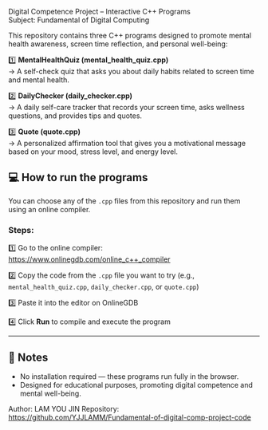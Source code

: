 Digital Competence Project – Interactive C++ Programs  
Subject: Fundamental of Digital Computing  

This repository contains three C++ programs designed to promote mental health awareness, screen time reflection, and personal well-being:  

1️⃣ **MentalHealthQuiz (mental_health_quiz.cpp)**  
    → A self-check quiz that asks you about daily habits related to screen time and mental health.  

2️⃣ **DailyChecker (daily_checker.cpp)**  
    → A daily self-care tracker that records your screen time, asks wellness questions, and provides tips and quotes.  

3️⃣ **Quote (quote.cpp)**  
    → A personalized affirmation tool that gives you a motivational message based on your mood, stress level, and energy level.  

## 💻 How to run the programs  

You can choose any of the `.cpp` files from this repository and run them using an online compiler.  

### Steps:
1️⃣ Go to the online compiler:  
https://www.onlinegdb.com/online_c++_compiler  

2️⃣ Copy the code from the `.cpp` file you want to try (e.g., `mental_health_quiz.cpp`, `daily_checker.cpp`, or `quote.cpp`)  

3️⃣ Paste it into the editor on OnlineGDB  

4️⃣ Click **Run** to compile and execute the program  

---

## 📌 Notes
- No installation required — these programs run fully in the browser.
- Designed for educational purposes, promoting digital competence and mental well-being.  

Author: LAM YOU JIN
Repository: https://github.com/YJJLAMM/Fundamental-of-digital-comp-project-code  
